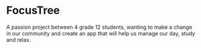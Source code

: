 # FocusTree

A passion project between 4 grade 12 students, wanting to make a change in our community and create an app that will help us manage our day, study and relax.
